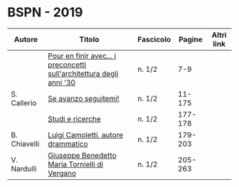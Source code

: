 # BSPN - 2019

| Autore       | Titolo                                                                                                             | Fascicolo | Pagine  | Altri link |
|--------------|--------------------------------------------------------------------------------------------------------------------|-----------|---------|------------|
|              | [Pour en finir avec... i preconcetti sull'architettura degli anni '30](http://www.ssno.it/BSPNo/bspn_2019.html#01) | n. 1/2    | 7-9     |            |
| S. Callerio  | [Se avanzo seguitemi!](http://www.ssno.it/BSPNo/bspn_2019.html#02)                                                 | n. 1/2    | 11-175  |            |
|              | [Studi e ricerche](http://www.ssno.it/BSPNo/bspn_2019.html#03)                                                     | n. 1/2    | 177-178 |            |
| B. Chiavelli | [Luigi Camoletti, autore drammatico](http://www.ssno.it/BSPNo/bspn_2019.html#04)                                   | n. 1/2    | 179-203 |            |
| V. Nardulli  | [Giuseppe Benedetto Maria Tornielli di Vergano](http://www.ssno.it/BSPNo/bspn_2019.html#05)                        | n. 1/2    | 205-263 |            |
